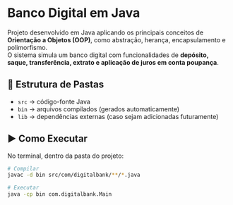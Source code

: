 # Banco Digital em Java

Projeto desenvolvido em Java aplicando os principais conceitos de **Orientação a Objetos (OOP)**, como abstração, herança, encapsulamento e polimorfismo.  
O sistema simula um banco digital com funcionalidades de **depósito, saque, transferência, extrato e aplicação de juros em conta poupança**.

## 📂 Estrutura de Pastas

- `src` → código-fonte Java  
- `bin` → arquivos compilados (gerados automaticamente)  
- `lib` → dependências externas (caso sejam adicionadas futuramente)  

## ▶️ Como Executar

No terminal, dentro da pasta do projeto:

```sh
# Compilar
javac -d bin src/com/digitalbank/**/*.java

# Executar
java -cp bin com.digitalbank.Main
